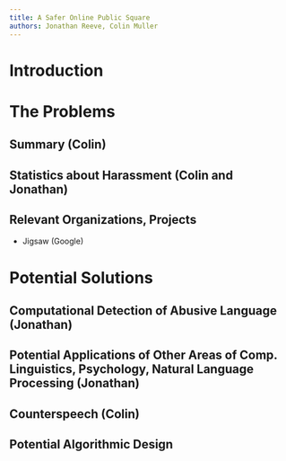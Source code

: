 ```yaml
---
title: A Safer Online Public Square
authors: Jonathan Reeve, Colin Muller
---
```


# Introduction

# The Problems

## Summary (Colin) 

## Statistics about Harassment (Colin and Jonathan) 

## Relevant Organizations, Projects

 - Jigsaw (Google)

# Potential Solutions 

## Computational Detection of Abusive Language (Jonathan)

## Potential Applications of Other Areas of Comp. Linguistics, Psychology, Natural Language Processing (Jonathan)

## Counterspeech (Colin)

## Potential Algorithmic Design
